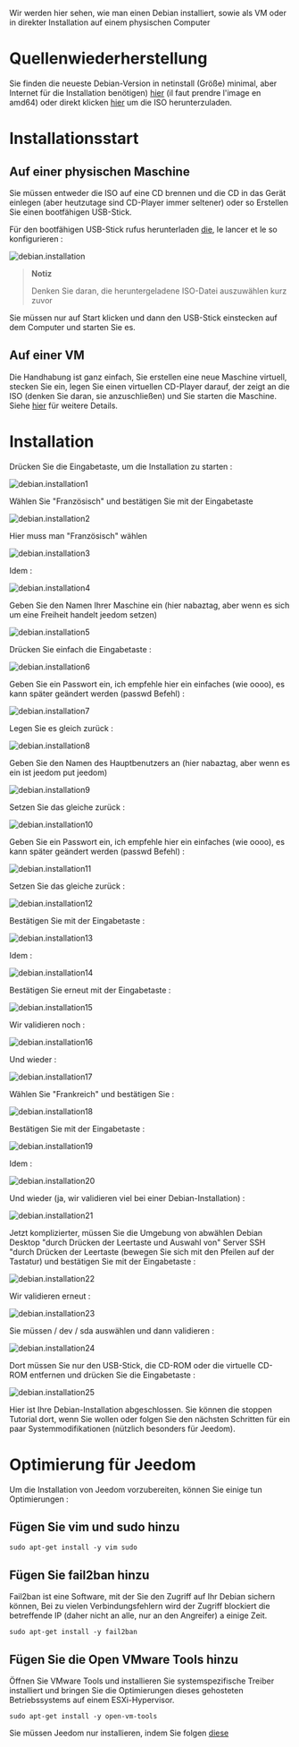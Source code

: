 Wir werden hier sehen, wie man einen Debian installiert, sowie
als VM oder in direkter Installation auf einem physischen Computer

Quellenwiederherstellung 
========================

Sie finden die neueste Debian-Version in netinstall (Größe)
minimal, aber Internet für die Installation benötigen)
[hier](https://www.debian.org/CD/netinst) (il faut prendre l'image en
amd64) oder direkt klicken
[hier](http://cdimage.debian.org/debian-cd/9.1.0/amd64/iso-cd/debian-9.1.0-amd64-netinst.iso)
um die ISO herunterzuladen.

Installationsstart 
===========================

Auf einer physischen Maschine 
------------------------

Sie müssen entweder die ISO auf eine CD brennen und die CD in das Gerät einlegen
(aber heutzutage sind CD-Player immer seltener) oder so
Erstellen Sie einen bootfähigen USB-Stick.

Für den bootfähigen USB-Stick rufus herunterladen
[die](http://rufus.akeo.ie/downloads/rufus-2.9.exe), le lancer et le
so konfigurieren :

![debian.installation](images/debian.installation.PNG)

> **Notiz**
>
> Denken Sie daran, die heruntergeladene ISO-Datei auszuwählen
> kurz zuvor

Sie müssen nur auf Start klicken und dann den USB-Stick einstecken
auf dem Computer und starten Sie es.

Auf einer VM 
----------

Die Handhabung ist ganz einfach, Sie erstellen eine neue Maschine
virtuell, stecken Sie ein, legen Sie einen virtuellen CD-Player darauf, der zeigt
an die ISO (denken Sie daran, sie anzuschließen) und Sie starten die Maschine. Siehe
[hier](https://jeedom.github.io/documentation/howto/de_DE/doc-howto-vmware.creer_une_vm.html)
für weitere Details.

Installation 
============

Drücken Sie die Eingabetaste, um die Installation zu starten :

![debian.installation1](images/debian.installation1.PNG)

Wählen Sie "Französisch" und bestätigen Sie mit der Eingabetaste

![debian.installation2](images/debian.installation2.PNG)

Hier muss man "Französisch" wählen

![debian.installation3](images/debian.installation3.PNG)

Idem :

![debian.installation4](images/debian.installation4.PNG)

Geben Sie den Namen Ihrer Maschine ein (hier nabaztag, aber wenn es sich um eine Freiheit handelt
jeedom setzen)

![debian.installation5](images/debian.installation5.PNG)

Drücken Sie einfach die Eingabetaste :

![debian.installation6](images/debian.installation6.PNG)

Geben Sie ein Passwort ein, ich empfehle hier ein einfaches (wie oooo),
es kann später geändert werden (passwd Befehl) :

![debian.installation7](images/debian.installation7.PNG)

Legen Sie es gleich zurück :

![debian.installation8](images/debian.installation8.PNG)

Geben Sie den Namen des Hauptbenutzers an (hier nabaztag, aber wenn es ein ist
jeedom put jeedom)

![debian.installation9](images/debian.installation9.PNG)

Setzen Sie das gleiche zurück :

![debian.installation10](images/debian.installation10.PNG)

Geben Sie ein Passwort ein, ich empfehle hier ein einfaches (wie oooo),
es kann später geändert werden (passwd Befehl) :

![debian.installation11](images/debian.installation11.PNG)

Setzen Sie das gleiche zurück :

![debian.installation12](images/debian.installation12.PNG)

Bestätigen Sie mit der Eingabetaste :

![debian.installation13](images/debian.installation13.PNG)

Idem :

![debian.installation14](images/debian.installation14.PNG)

Bestätigen Sie erneut mit der Eingabetaste :

![debian.installation15](images/debian.installation15.PNG)

Wir validieren noch :

![debian.installation16](images/debian.installation16.PNG)

Und wieder :

![debian.installation17](images/debian.installation17.PNG)

Wählen Sie "Frankreich" und bestätigen Sie :

![debian.installation18](images/debian.installation18.PNG)

Bestätigen Sie mit der Eingabetaste :

![debian.installation19](images/debian.installation19.PNG)

Idem :

![debian.installation20](images/debian.installation20.PNG)

Und wieder (ja, wir validieren viel bei einer Debian-Installation) :

![debian.installation21](images/debian.installation21.PNG)

Jetzt komplizierter, müssen Sie die Umgebung von abwählen
Debian Desktop "durch Drücken der Leertaste und Auswahl von" Server
SSH "durch Drücken der Leertaste (bewegen Sie sich mit den Pfeilen auf der
Tastatur) und bestätigen Sie mit der Eingabetaste :

![debian.installation22](images/debian.installation22.PNG)

Wir validieren erneut :

![debian.installation23](images/debian.installation23.PNG)

Sie müssen / dev / sda auswählen und dann validieren :

![debian.installation24](images/debian.installation24.PNG)

Dort müssen Sie nur den USB-Stick, die CD-ROM oder die virtuelle CD-ROM entfernen
und drücken Sie die Eingabetaste :

![debian.installation25](images/debian.installation25.PNG)

Hier ist Ihre Debian-Installation abgeschlossen. Sie können die stoppen
Tutorial dort, wenn Sie wollen oder folgen Sie den nächsten Schritten für ein paar
Systemmodifikationen (nützlich besonders für Jeedom).

Optimierung für Jeedom 
========================

Um die Installation von Jeedom vorzubereiten, können Sie einige tun
Optimierungen :

Fügen Sie vim und sudo hinzu 
-------------------

    sudo apt-get install -y vim sudo

Fügen Sie fail2ban hinzu 
----------------

Fail2ban ist eine Software, mit der Sie den Zugriff auf Ihr Debian sichern können,
Bei zu vielen Verbindungsfehlern wird der Zugriff blockiert
die betreffende IP (daher nicht an alle, nur an den Angreifer) a
einige Zeit.

    sudo apt-get install -y fail2ban

Fügen Sie die Open VMware Tools hinzu 
-----------------------------

Öffnen Sie VMware Tools und installieren Sie systemspezifische Treiber
installiert und bringen Sie die Optimierungen dieses gehosteten Betriebssystems
auf einem ESXi-Hypervisor.

    sudo apt-get install -y open-vm-tools

Sie müssen Jeedom nur installieren, indem Sie folgen
[diese](https://jeedom.github.io/documentation/installation/de_DE/index#tocAnchor-1-27)
